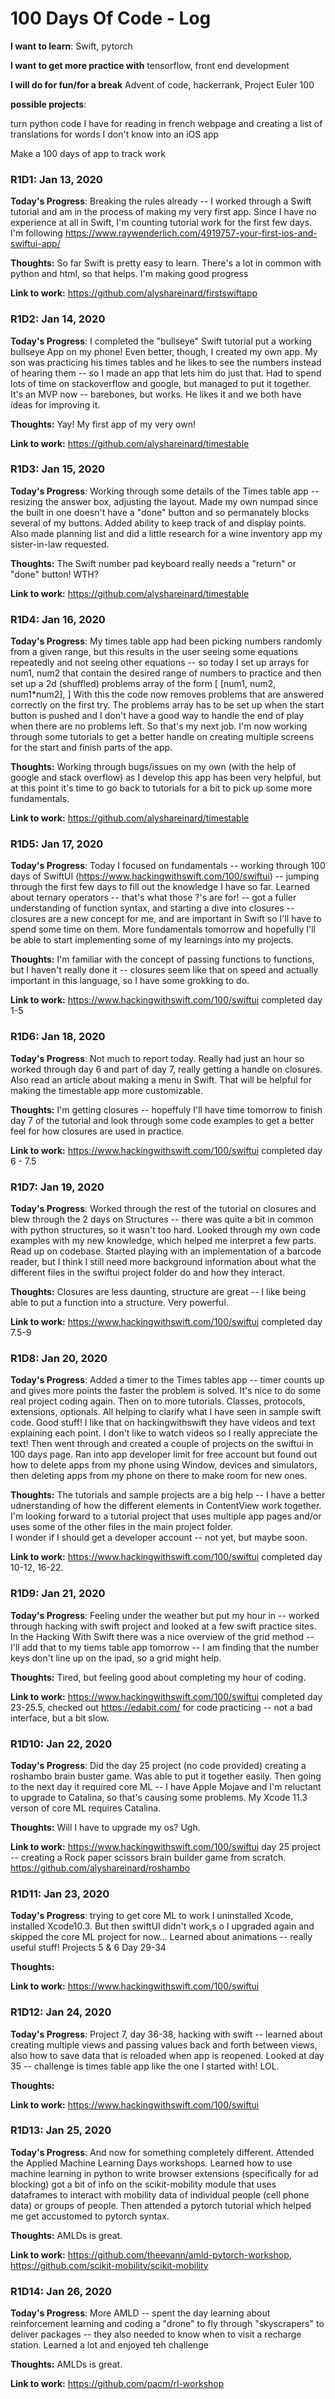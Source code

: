 # 100 Days Of Code - Log

**I want to learn**: Swift, pytorch

**I want to get more practice with** tensorflow, front end development

**I will do for fun/for a break** Advent of code, hackerrank, Project Euler 100

**possible projects**:

turn python code I have for reading in french webpage and creating a list of translations for words I don't know into an iOS app

Make a 100 days of app to track work



### R1D1: Jan 13, 2020 

**Today's Progress**: Breaking the rules already -- I worked through a Swift tutorial and am in the process of making my very first app.  Since I have no experience at all in Swift, I'm counting tutorial work for the first few days.  I'm following https://www.raywenderlich.com/4919757-your-first-ios-and-swiftui-app/ 

**Thoughts:** So far Swift is pretty easy to learn.  There's a lot in common with python and html, so that helps.  I'm making good progress

**Link to work:** https://github.com/alyshareinard/firstswiftapp

### R1D2: Jan 14, 2020 

**Today's Progress**: I completed the "bullseye" Swift tutorial put a working bullseye App on my phone! Even better, though, I created my own app.  My son was practicing his times tables and he likes to see the numbers instead of hearing them -- so I made an app that lets him do just that. Had to spend lots of time on stackoverflow and google, but managed to put it together. It's an MVP now -- barebones, but works.  He likes it and we both have ideas for improving it.  

**Thoughts:** Yay!  My first app of my very own!

**Link to work:** https://github.com/alyshareinard/timestable

### R1D3: Jan 15, 2020 

**Today's Progress**: Working through some details of the Times table app -- resizing the answer box, adjusting the layout.  Made my own numpad since the built in one doesn't have a "done" button and so permanately blocks several of my buttons.  Added ability to keep track of and display points.  Also made planning list and did a little research for a wine inventory app my sister-in-law requested. 

**Thoughts:** The Swift number pad keyboard really needs a "return" or "done" button!  WTH?  

**Link to work:** https://github.com/alyshareinard/timestable


### R1D4: Jan 16, 2020 

**Today's Progress**: My times table app had been picking numbers randomly from a given range, but this results in the user seeing some equations repeatedly and not seeing other equations -- so today I set up arrays for num1, num2 that contain the desired range of numbers to practice and then set up a 2d (shuffled) problems array of the form [ [num1, num2, num1*num2], ]  With this the code now removes problems that are answered correctly on the first try.  The problems array has to be set up when the start button is pushed and I don't have a good way to handle the end of play when there are no problems left. So that's my next job.  I'm now working through some tutorials to get a better handle on creating multiple screens for the start and finish parts of the app.  

**Thoughts:** Working through bugs/issues on my own (with the help of google and stack overflow) as I develop this app has been very helpful, but at this point it's time to go back to tutorials for a bit to pick up some more fundamentals.  

**Link to work:** https://github.com/alyshareinard/timestable

### R1D5: Jan 17, 2020 

**Today's Progress**:  Today I focused on fundamentals -- working through 100 days of SwiftUI (https://www.hackingwithswift.com/100/swiftui) -- jumping through the first few days to fill out the knowledge I have so far. Learned about ternary operators -- that's what those ?'s are for! -- got a fuller understanding of function syntax, and starting a dive into closures -- closures are a new concept for me, and are important in Swift so I'll have to spend some time on them.  More fundamentals tomorrow and hopefully I'll be able to start implementing some of my learnings into my projects.  

**Thoughts:** I'm familiar with the concept of passing functions to functions, but I haven't really done it -- closures seem like that on speed and actually important in this language, so I have some grokking to do.  

**Link to work:** https://www.hackingwithswift.com/100/swiftui completed day 1-5

### R1D6: Jan 18, 2020 

**Today's Progress**: Not much to report today.  Really had just an hour so worked through day 6 and part of day 7, really getting a handle on closures. Also read an article about making a menu in Swift.  That will be helpful for making the timestable app more customizable.  

**Thoughts:** I'm getting closures -- hopeffuly I'll have time tomorrow to finish day 7 of the tutorial and look through some code examples to get a better feel for how closures are used in practice.  

**Link to work:** https://www.hackingwithswift.com/100/swiftui completed day 6 - 7.5

### R1D7: Jan 19, 2020 

**Today's Progress**: Worked through the rest of the tutorial on closures and blew through the 2 days on Structures -- there was quite a bit in common with python structures, so it wasn't too hard. Looked through my own code examples with my new knowledge, which helped me interpret a few parts. Read up on codebase. Started playing with an implementation of a barcode reader, but I think I still need more background information about what the different files in the swiftui project folder do and how they interact.

**Thoughts:** Closures are less daunting, structure are great -- I like being able to put a function into a structure. Very powerful.   

**Link to work:** https://www.hackingwithswift.com/100/swiftui completed day 7.5-9



### R1D8: Jan 20, 2020 

**Today's Progress**: Added a timer to the Times tables app -- timer counts up and gives more points the faster the problem is solved.  It's nice to do some real project coding again.  Then on to more tutorials.  Classes, protocols, extensions, optionals.  All helping to clarify what I have seen in sample swift code.  Good stuff!  I like that on hackingwithswift they have videos and text explaining each point. I don't like to watch videos so I really appreciate the text! Then went through and created a couple of projects on the swiftui in 100 days page.  Ran into app developer limit for free account but found out how to delete apps from my phone using Window, devices and simulators, then deleting apps from my phone on there to make room for new ones.  

**Thoughts:**  The tutorials and sample projects are a big help -- I have a better udnerstanding of how the different elements in ContentView work together.  I'm looking forward to a tutorial project that uses multiple app pages and/or uses some of the other files in the main project folder.  
I wonder if I should get a developer account -- not yet, but maybe soon. 

**Link to work:** https://www.hackingwithswift.com/100/swiftui completed day 10-12, 16-22.

### R1D9: Jan 21, 2020 

**Today's Progress**: Feeling under the weather but put my hour in -- worked through hacking with swift project and looked at a few swift practice sites.  In the Hacking With Swift there was a nice overview of the grid method -- I'll add that to my tiems table app tomorrow -- I am finding that the number keys don't line up on the ipad, so a grid might help.  

**Thoughts:**  Tired, but feeling good about completing my hour of coding.  

**Link to work:** https://www.hackingwithswift.com/100/swiftui completed day 23-25.5, checked out https://edabit.com/ for code practicing -- not a bad interface, but a bit slow.  


### R1D10: Jan 22, 2020 

**Today's Progress**: Did the day 25 project (no code provided) creating a roshambo brain buster game.  Was able to put it together easily.  Then going to the next day it required core ML -- I have Apple Mojave and I'm reluctant to upgrade to Catalina, so that's causing some problems.  My Xcode 11.3 verson of core ML requires Catalina. 

**Thoughts:**  Will I have to upgrade my os?  Ugh.  

**Link to work:** https://www.hackingwithswift.com/100/swiftui day 25 project -- creating a Rock paper scissors brain builder game from scratch.   https://github.com/alyshareinard/roshambo


### R1D11: Jan 23, 2020 

**Today's Progress**: trying to get core ML to work I uninstalled Xcode, installed Xcode10.3. But then swiftUI didn't work,s o I upgraded again and skipped the core ML project for now...  Learned about animations -- really useful stuff! Projects 5 & 6 Day 29-34

**Thoughts:** 

**Link to work:** https://www.hackingwithswift.com/100/swiftui 


### R1D12: Jan 24, 2020 

**Today's Progress**: Project 7, day 36-38, hacking with swift -- learned about creating multiple views and passing values back and forth between views, also how to save data that is reloaded when app is reopened. Looked at day 35 -- challenge is times table app like the one I started with!  LOL. 

**Thoughts:** 

**Link to work:** https://www.hackingwithswift.com/100/swiftui 

### R1D13: Jan 25, 2020 

**Today's Progress**: And now for something completely different.  Attended the Applied Machine Learning Days workshops.  Learned how to use machine learning in python to write browser extensions (specifically for ad blocking) got a bit of info on the scikit-mobility module that uses dataframes to interact with mobility data of individual people (cell phone data) or groups of people. Then attended a pytorch tutorial which helped me get accustomed to pytorch syntax.

**Thoughts:** AMLDs is great.  

**Link to work:** https://github.com/theevann/amld-pytorch-workshop, https://github.com/scikit-mobility/scikit-mobility

### R1D14: Jan 26, 2020 

**Today's Progress**: More AMLD -- spent the day learning about reinforcement learning and coding a "drone" to fly through "skyscrapers" to deliver packages -- they also needed to know when to visit a recharge station.  Learned a lot and enjoyed teh challenge

**Thoughts:** AMLDs is great.  

**Link to work:** https://github.com/pacm/rl-workshop
